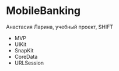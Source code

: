 # MobileBanking

Анастасия Ларина, учебный проект, SHIFT

- MVP
- UIKit
- SnapKit
- CoreData
- URLSession
